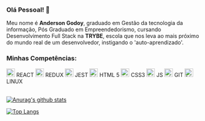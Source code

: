 ### Olá Pessoal! 👋

Meu nome é **Anderson Godoy**, graduado em Gestão da tecnologia da informação, Pós Graduado em Empreendedorismo, cursando Desenvolvimento Full Stack na **TRYBE**, escola que nos leva ao mais próximo do mundo real de um desenvolvedor, instigando o 'auto-aprendizado'. 

### Minhas Competências:

<span>
   <code><img src="https://simpleicons.org/icons/react.svg" alt="react" height="22"/></code>
   <label>REACT</label>
</span>

<span>
   <code><img src="https://simpleicons.org/icons/redux.svg" alt="redux" height="22"/></code>
   <label>REDUX</label>
</span>

<span>
   <code><img src="https://simpleicons.org/icons/jest.svg" alt="jest" height="22"/></code>
   <label>JEST</label>
</span>

<span>
   <code><img src="https://simpleicons.org/icons/html5.svg" alt="html5" height="22"/></code>
   <label>HTML 5</label>
</span>

<span>
   <code><img src="https://simpleicons.org/icons/css3.svg" alt="css3" height="22"/></code>
   <label>CSS3</label>
</span>

<span>
   <code><img src="https://simpleicons.org/icons/javascript.svg" alt="javascript" height="22"/></code>
   <label>JS</label>
</span>

<span>
   <code><img src="https://simpleicons.org/icons/git.svg" alt="git" height="22"/></code>
   <label>GIT</label>
</span>

<span>
   <code><img src="https://simpleicons.org/icons/linux.svg" alt="linux" height="22"/></code>
   <label>LINUX</label>
</span>
<br/> <br/>

[![Anurag's github stats](https://github-readme-stats.vercel.app/api?username=AndersonAGodoy&theme=dracula&show_icons=true)](https://github.com/AndersonAGodoy/github-readme-stats)

[![Top Langs](https://github-readme-stats.vercel.app/api/top-langs/?username=AndersonAGodoy&layout=compact&theme=dracula)](https://github.com/AndersonAGodoy/github-readme-stats)
<!--
**AndersonAGodoy/AndersonAGodoy** is a ✨ _special_ ✨ repository because its `README.md` (this file) appears on your GitHub profile.

Here are some ideas to get you started:

- 🔭 I’m currently working on ...
- 🌱 I’m currently learning ...
- 👯 I’m looking to collaborate on ...
- 🤔 I’m looking for help with ...
- 💬 Ask me about ...
- 📫 How to reach me: ...
- 😄 Pronouns: ...
- ⚡ Fun fact: ...
-->
